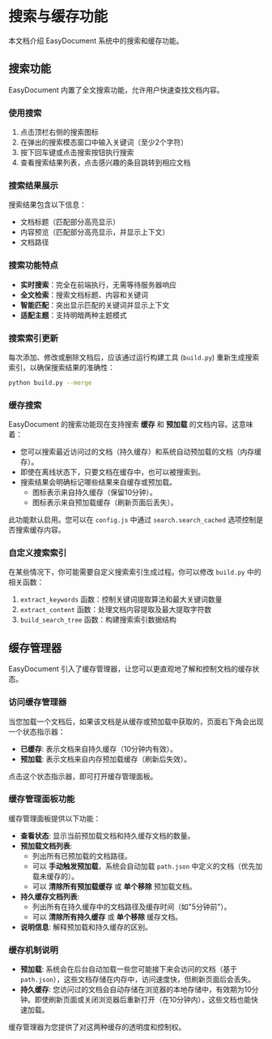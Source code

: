 # 搜索与缓存功能

本文档介绍 EasyDocument 系统中的搜索和缓存功能。

## 搜索功能

EasyDocument 内置了全文搜索功能，允许用户快速查找文档内容。

### 使用搜索

1. 点击顶栏右侧的搜索图标 <i class="fas fa-search"></i>
2. 在弹出的搜索模态窗口中输入关键词（至少2个字符）
3. 按下回车键或点击搜索按钮执行搜索
4. 查看搜索结果列表，点击感兴趣的条目跳转到相应文档

### 搜索结果展示

搜索结果包含以下信息：

- 文档标题（匹配部分高亮显示）
- 内容预览（匹配部分高亮显示，并显示上下文）
- 文档路径

### 搜索功能特点

- **实时搜索**：完全在前端执行，无需等待服务器响应
- **全文检索**：搜索文档标题、内容和关键词
- **智能匹配**：突出显示匹配的关键词并显示上下文
- **适配主题**：支持明暗两种主题模式

### 搜索索引更新

每次添加、修改或删除文档后，应该通过运行构建工具 (`build.py`) 重新生成搜索索引，以确保搜索结果的准确性：

```bash
python build.py --merge
```

### 缓存搜索

EasyDocument 的搜索功能现在支持搜索 **缓存** 和 **预加载** 的文档内容。这意味着：

- 您可以搜索最近访问过的文档（持久缓存）和系统自动预加载的文档（内存缓存）。
- 即使在离线状态下，只要文档在缓存中，也可以被搜索到。
- 搜索结果会明确标记哪些结果来自缓存或预加载。
  - <i class="fas fa-database text-blue-500"></i> 图标表示来自持久缓存（保留10分钟）。
  - <i class="fas fa-bolt text-purple-500"></i> 图标表示来自预加载缓存（刷新页面后丢失）。

此功能默认启用。您可以在 `config.js` 中通过 `search.search_cached` 选项控制是否搜索缓存内容。

### 自定义搜索索引

在某些情况下，你可能需要自定义搜索索引生成过程。你可以修改 `build.py` 中的相关函数：

1. `extract_keywords` 函数：控制关键词提取算法和最大关键词数量
2. `extract_content` 函数：处理文档内容提取及最大提取字符数
3. `build_search_tree` 函数：构建搜索索引数据结构

## 缓存管理器

EasyDocument 引入了缓存管理器，让您可以更直观地了解和控制文档的缓存状态。

### 访问缓存管理器

当您加载一个文档后，如果该文档是从缓存或预加载中获取的，页面右下角会出现一个状态指示器：

- <i class="fas fa-database text-blue-500"></i> **已缓存**: 表示文档来自持久缓存（10分钟内有效）。
- <i class="fas fa-bolt text-purple-500"></i> **预加载**: 表示文档来自内存预加载缓存（刷新后失效）。

点击这个状态指示器，即可打开缓存管理面板。

### 缓存管理面板功能

缓存管理面板提供以下功能：

- **查看状态**: 显示当前预加载文档和持久缓存文档的数量。
- **预加载文档列表**: 
    - 列出所有已预加载的文档路径。
    - 可以 **手动触发预加载**，系统会自动加载 `path.json` 中定义的文档（优先加载未缓存的）。
    - 可以 **清除所有预加载缓存** 或 **单个移除** 预加载文档。
- **持久缓存文档列表**: 
    - 列出所有在持久缓存中的文档路径及缓存时间（如"5分钟前"）。
    - 可以 **清除所有持久缓存** 或 **单个移除** 缓存文档。
- **说明信息**: 解释预加载和持久缓存的区别。

### 缓存机制说明

- **预加载**: 系统会在后台自动加载一些您可能接下来会访问的文档（基于 `path.json`），这些文档存储在内存中，访问速度快，但刷新页面后会丢失。
- **持久缓存**: 您访问过的文档会自动存储在浏览器的本地存储中，有效期为10分钟。即使刷新页面或关闭浏览器后重新打开（在10分钟内），这些文档也能快速加载。

缓存管理器为您提供了对这两种缓存的透明度和控制权。 